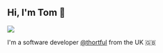 ## Hi, I'm Tom 👋
<a href="mailto:tomadamlee02@gmail.com">![](https://img.shields.io/badge/Email-informational?style=flat&logo=gmail&labelColor=black&logoColor=white&color=004ACC)</a>

I'm a software developer [@thortful](https://www.thortful.com) from the UK 🇬🇧
